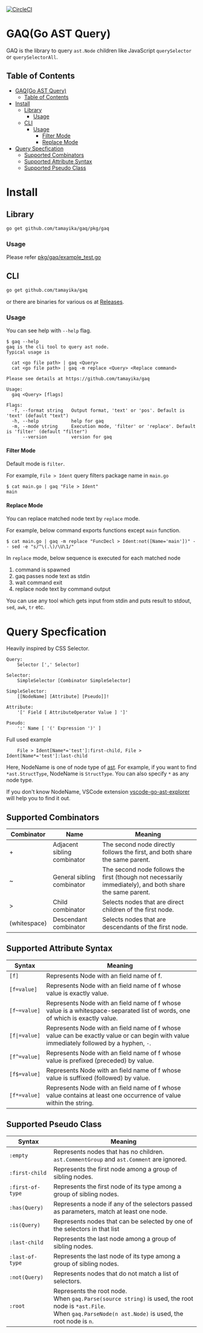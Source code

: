 [![CircleCI](https://circleci.com/gh/tamayika/gaq.svg?style=svg)](https://circleci.com/gh/tamayika/gaq)

# GAQ(Go AST Query)

GAQ is the library to query `ast.Node` children like JavaScript `querySelector` or `querySelectorAll`.

## Table of Contents

<!-- TOC -->

- [GAQ(Go AST Query)](#gaqgo-ast-query)
    - [Table of Contents](#table-of-contents)
- [Install](#install)
    - [Library](#library)
        - [Usage](#usage)
    - [CLI](#cli)
        - [Usage](#usage-1)
            - [Filter Mode](#filter-mode)
            - [Replace Mode](#replace-mode)
- [Query Specfication](#query-specfication)
    - [Supported Combinators](#supported-combinators)
    - [Supported Attribute Syntax](#supported-attribute-syntax)
    - [Supported Pseudo Class](#supported-pseudo-class)

<!-- /TOC -->

# Install

## Library

```sh
go get github.com/tamayika/gaq/pkg/gaq
```

### Usage

Please refer [pkg/gaq/example_test.go](pkg/gaq/example_test.go)

## CLI

```sh
go get github.com/tamayika/gaq
```

or there are binaries for various os at [Releases](https://github.com/tamayika/gaq/releases).

### Usage

You can see help with `--help` flag.

```
$ gaq --help
gaq is the cli tool to query ast node.
Typical usage is

  cat <go file path> | gaq <Query>
  cat <go file path> | gaq -m replace <Query> <Replace command>

Please see details at https://github.com/tamayika/gaq

Usage:
  gaq <Query> [flags]

Flags:
  -f, --format string   Output format, 'text' or 'pos'. Default is 'text' (default "text")
  -h, --help            help for gaq
  -m, --mode string     Execution mode, 'filter' or 'replace'. Default is 'filter' (default "filter")
      --version         version for gaq
```

#### Filter Mode

Default mode is `filter`.

For example, `File > Ident` query filters package name in `main.go`

```
$ cat main.go | gaq "File > Ident"
main
```

#### Replace Mode

You can replace matched node text by `replace` mode.

For example, below command exports functions except `main` function.

```
$ cat main.go | gaq -m replace "FuncDecl > Ident:not([Name='main'])" -- sed -e "s/^\(.\)/\U\1/"
```

In `replace` mode, below sequence is executed for each matched node

1. command is spawned
2. gaq passes node text as stdin
3. wait command exit
4. replace node text by command output

You can use any tool which gets input from stdin and puts result to stdout, `sed`, `awk`, `tr` etc.

# Query Specfication

Heavily inspired by CSS Selector.

```
Query:
    Selector [',' Selector]

Selector:
    SimpleSelector [Combinator SimpleSelector]

SimpleSelector:
    [[NodeName] [Attribute] [Pseudo]]!

Attribute:
    '[' Field [ AttributeOperator Value ] ']'

Pseudo:
    ':' Name [ '(' Expression ')' ]
```

Full used example
```
    File > Ident[Name*='test']:first-child, File > Ident[Name*='test']:last-child
```

Here, NodeName is one of node type of [ast](https://golang.org/pkg/go/ast/).
For example, if you want to find `*ast.StructType`, NodeName is `StructType`.
You can also specify `*` as any node type.

If you don't know NodeName, VSCode extension [vscode-go-ast-explorer](https://github.com/tamayika/vscode-go-ast-explorer) will help you to find it out.

## Supported Combinators

|  Combinator  |            Name             |                                                 Meaning                                                 |
| ------------ | --------------------------- | ------------------------------------------------------------------------------------------------------- |
| +            | Adjacent sibling combinator | The second node directly follows the first, and both share the same parent.                             |
| ~            | General sibling combinator  | The second node follows the first (though not necessarily immediately), and both share the same parent. |
| >            | Child combinator            | Selects nodes that are direct children of the first node.                                               |
| (whitespace) | Descendant combinator       | Selects nodes that are descendants of the first node.                                                   |

## Supported Attribute Syntax

|    Syntax     |                                                                 Meaning                                                                 |
| ------------- | --------------------------------------------------------------------------------------------------------------------------------------- |
| `[f]`         | Represents Node with an field name of f.                                                                                                |
| `[f=value]`   | Represents Node with an field name of f whose value is exactly value.                                                                   |
| `[f~=value]`  | Represents Node with an field name of f whose value is a whitespace-separated list of words, one of which is exactly value.             |
| `[f\|=value]` | Represents Node with an field name of f whose value can be exactly value or can begin with value immediately followed by a hyphen, `-`. |
| `[f^=value]`  | Represents Node with an field name of f whose value is prefixed (preceded) by value.                                                    |
| `[f$=value]`  | Represents Node with an field name of f whose value is suffixed (followed) by value.                                                    |
| `[f*=value]`  | Represents Node with an field name of f whose value contains at least one occurrence of value within the string.                        |

## Supported Pseudo Class

|      Syntax      |                                                                             Meaning                                                                             |
| ---------------- | --------------------------------------------------------------------------------------------------------------------------------------------------------------- |
| `:empty`         | Represents nodes that has no children. `ast.CommentGroup` and `ast.Comment` are ignored.                                                                        |
| `:first-child`   | Represents the first node among a group of sibling nodes.                                                                                                       |
| `:first-of-type` | Represents the first node of its type among a group of sibling nodes.                                                                                           |
| `:has(Query)`    | Represents a node if any of the selectors passed as parameters, match at least one node.                                                                        |
| `:is(Query)`     | Represents nodes that can be selected by one of the selectors in that list                                                                                      |
| `:last-child`    | Represents the last node among a group of sibling nodes.                                                                                                        |
| `:last-of-type`  | Represents the last node of its type among a group of sibling nodes.                                                                                            |
| `:not(Query)`    | Represents nodes that do not match a list of selectors.                                                                                                         |
| `:root`          | Represents the root node. <br>When `gaq.Parse(source string)` is used, the root node is `*ast.File`. <br>When `gaq.ParseNode(n ast.Node)` is used, the root node is `n`. |